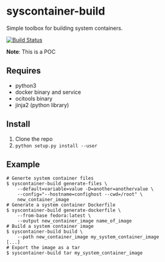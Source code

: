 # syscontainer-build
Simple toolbox for building system containers.

[![Build Status](https://travis-ci.org/ashcrow/syscontainer-build.svg)](https://travis-ci.org/ashcrow/syscontainer-build)

**Note**: This is a POC

## Requires

* python3
* docker binary and service
* ocitools binary
* jinja2 (python library)

## Install

1. Clone the repo
2. ```python setup.py install --user```

## Example

```shell
# Generte system container files
$ syscontainer-build generate-files \
    --default=variable=value -D=another=anothervalue \
    --config="--hostname=confighost --cwd=/root" \
    new_container_image
# Generate a system container Dockerfile
$ syscontainer-build generate-dockerfile \
    --from-base fedora:latest \
    --output new_container_image name_of_image
# Build a system container image
$ syscontainer-build build \
    --path new_container_image my_system_container_image
[...]
# Export the image as a tar
$ syscontainer-build tar my_system_container_image
```
